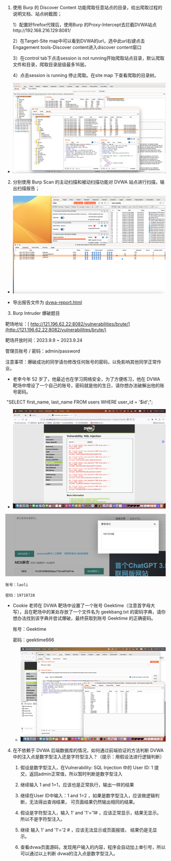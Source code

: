 1. 使用 Burp 的 Discover Content 功能爬取任意站点的目录，给出爬取过程的说明文档、站点树截图；

    1）配置好firefox代理后，使用Burp 的Proxy-Intercept去拦截DVWA站点http://192.168.216.129:8081/ 

    2）在Target-Site map中可以看到DVWA的url，选中此url右键点击Engagement tools-Discover content进入discover content窗口

    3）在control tab下点击session is not running开始爬取站点目录，默认爬取文件和目录，爬取目录层级最多16层。

    4）点击session is running 停止爬取。在site map 下查看爬取的目录树。

 - ![discoverycontent](./discoverycontent.png)







2. 分别使用 Burp Scan 的主动扫描和被动扫描功能对 DVWA 站点进行扫描，输出扫描报告；

 - ![burpscan](./burpscan.png)

 - 导出报告文件为 [dvwa-report.html](./dvwa-report.html) 



3. Burp Intruder 爆破题目

靶场地址：[ http://121.196.62.22:8082/vulnerabilities/brute/](http://121.196.62.22:8082/vulnerabilities/brute/)

靶场开放时间：2023.9.9 ~ 2023.9.24

管理员账号 / 密码：admin/password

注意事项：爆破成功的同学请勿修改任何账号的密码，以免影响其他同学正常作业。

- 老李今年 52 岁了，他最近也在学习网络安全，为了方便练习，他在 DVWA 靶场中增设了一个自己的账号，密码就是他的生日，请你想办法破解出他的账号密码。

​		"SELECT first_name, last_name FROM users WHERE user_id = '$id';"; 

 - ![sql_injection](./sql_injection.png)

![md5](./md5.png)

	账号：laoli

	密码：19710728

- Cookie 老师在 DVWA 靶场中设置了一个账号 Geektime（注意首字母大写），且在靶场中的某处存放了一个文件名为 geekbang.txt 的密码字典，请你想办法找到该字典并尝试爆破，最终获取到账号 Geektime 的正确密码。

  	账号：Geektime

  	密码：geektime666

  - ![brute_force.png](./brute_force.png)





4. 在不依赖于 DVWA 后端数据库的情况，如何通过前端验证的方法判断 DVWA 中的注入点是数字型注入还是字符型注入？（提示：用假设法进行逻辑判断）

   1) 假设是数字型注入，在Vulnerability: SQL Injection 中的 User ID: 1 提交，返回admin正常值，所以暂时判断是数字型注入

   2) 继续输入 1 and 1=1，应该也是正常执行，输出一样的结果

   3) 继续在User ID中输入：1 and 1=2 ，如果是数字型注入，应该做逻辑判断，无法得出查询结果， 可页面结果仍然输出相同的结果。

   4) 假设是字符型注入，输入 1' and '1'='1# ，应该正常显示，结果无显示。所以不是字符型注入。

   5) 继续 输入 1' and '1'='2 # ，应该无法显示或页面报错， 结果仍是无显示。

   6) 查看dvwa页面源码，发现用户输入的内容，程序会自动加上单引号，所以可以通过以上判断 dvwa的注入点是数字型注入。
